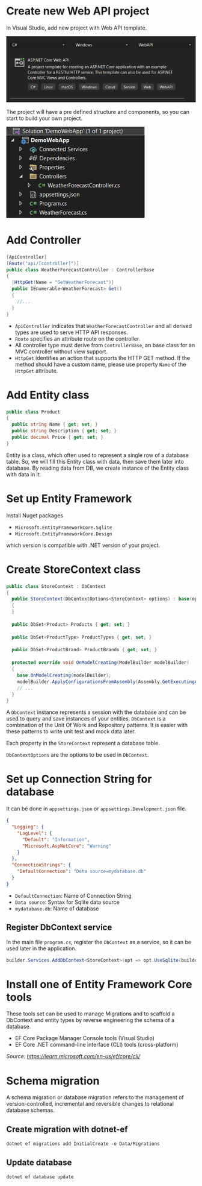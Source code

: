 # Create new Web API project

In Visual Studio, add new project with Web API template.

![](images/build-asp-dot-net-core-web-api_1676575868.png)

The project will have a pre defined structure and components, so you can start to build your own project.

![](images/build-asp-dot-net-core-web-api_1676576074.png)

# Add Controller

```c#
[ApiController]
[Route("api/[controller]")]
public class WeatherForecastController : ControllerBase
{
  [HttpGet(Name = "GetWeatherForecast")]
  public IEnumerable<WeatherForecast> Get()
  {
    //...
  }
}
```

- `ApiController` indicates that `WeatherForecastController` and all derived types are used to serve HTTP API responses.
- `Route` specifies an attribute route on the controller.
- All controller type must derive from `ControllerBase`, an base class for an MVC controller without view support.
- `HttpGet` identifies an action that supports the HTTP GET method. If the method should have a custom name, please use property `Name` of the `HttpGet` attribute.

# Add Entity class

```c#
public class Product
{
  public string Name { get; set; }
  public string Description { get; set; }
  public decimal Price { get; set; }
}
```

Entity is a class, which often used to represent a single row of a database table. So, we will fill this Entity class with data, then save them later into database. By reading data from DB, we create instance of the Entity class with data in it.

# Set up Entity Framework

Install Nuget packages

- `Microsoft.EntityFrameworkCore.Sqlite`
- `Microsoft.EntityFrameworkCore.Design`

which version is compatible with .NET version of your project.

# Create StoreContext class

```c#
public class StoreContext : DbContext
{
  public StoreContext(DbContextOptions<StoreContext> options) : base(options)
  {
  }

  public DbSet<Product> Products { get; set; }

  public DbSet<ProductType> ProductTypes { get; set; }

  public DbSet<ProductBrand> ProductBrands { get; set; }

  protected override void OnModelCreating(ModelBuilder modelBuilder)
  {
    base.OnModelCreating(modelBuilder);
    modelBuilder.ApplyConfigurationsFromAssembly(Assembly.GetExecutingAssembly());
    // ...
  }
}
```

A `DbContext` instance represents a session with the database and can be used to query and save instances of your entities. `DbContext` is a combination of the
Unit Of Work and Repository patterns. It is easier with these patterns to write unit test and mock data later.

Each property in the `StoreContext` represent a database table.

`DbContextOptions` are the options to be used in `DbContext`.

# Set up Connection String for database

It can be done in `appsettings.json` or `appsettings.Development.json` file.

```json
{
  "Logging": {
    "LogLevel": {
      "Default": "Information",
      "Microsoft.AspNetCore": "Warning"
    }
  },
  "ConnectionStrings": {
    "DefaultConnection": "Data source=mydatabase.db"
  }
}
```

- `DefaultConnection`: Name of Connection String
- `Data source`: Syntax for Sqlite data source
- `mydatabase.db`: Name of database

## Register DbContext service

In the main file `program.cs`, register the `DbContext` as a service, so it can be used later in the application.

```c#
builder.Services.AddDbContext<StoreContext>(opt => opt.UseSqlite(builder.Configuration.GetConnectionString("DefaultConnection")));
```

# Install one of Entity Framework Core tools

These tools set can be used to manage Migrations and to scaffold a DbContext and entity types by reverse engineering the schema of a database.

- EF Core Package Manager Console tools (Visual Studio)
- EF Core .NET command-line interface (CLI) tools (cross-platform)

_Source: https://learn.microsoft.com/en-us/ef/core/cli/_

# Schema migration

A schema migration or database migration refers to the management of version-controlled, incremental and reversible changes to relational database schemas.

## Create migration with dotnet-ef

```console
dotnet ef migrations add InitialCreate -o Data/Migrations
```

## Update database

```console
dotnet ef database update
```